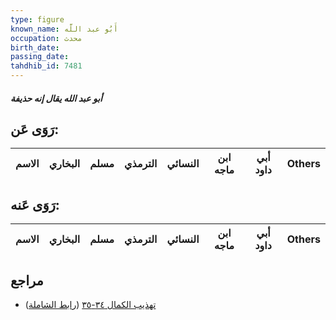 ```yaml
---
type: figure
known_name: أَبُو عبد اللَّه
occupation: محدث
birth_date:
passing_date:
tahdhib_id: 7481
---
```

##### أبو عبد الله يقال إنه حذيفة

## رَوَى عَن:
| الاسم | البخاري | مسلم | الترمذي | النسائي | ابن ماجه | أبي داود | Others |
| ----- | ------- | ---- | ------- | ------- | -------- | -------- | ------ |
## رَوَى عَنه:
| الاسم | البخاري | مسلم | الترمذي | النسائي | ابن ماجه | أبي داود | Others |
| ----- | ------- | ---- | ------- | ------- | -------- | -------- | ------ |
## مراجع
- [تهذيب الكمال ٣٤-٣٥](obsidian://open?vault=Tahdhib-al-Kamal&file=Figures/٧٤٨١-أبو%20عبد%20الله%20يقال%20إنه%20حذيفة) ([رابط الشاملة](https://shamela.ws/book/3722/18152))